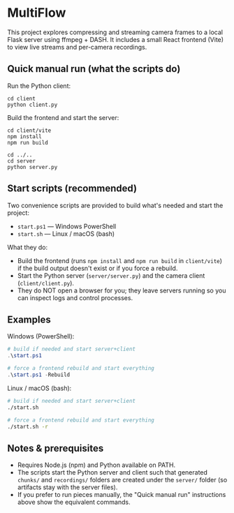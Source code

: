 MultiFlow
=========

This project explores compressing and streaming camera frames to a local Flask server using ffmpeg + DASH. It includes a small React frontend (Vite) to view live streams and per-camera recordings.

Quick manual run (what the scripts do)
------------------------------------

Run the Python client:

```
cd client
python client.py
```

Build the frontend and start the server:

```
cd client/vite
npm install
npm run build

cd ../..
cd server
python server.py
```

Start scripts (recommended)
--------------------------

Two convenience scripts are provided to build what's needed and start the project:

- `start.ps1` — Windows PowerShell
- `start.sh` — Linux / macOS (bash)

What they do:
- Build the frontend (runs `npm install` and `npm run build` in `client/vite`) if the build output doesn't exist or if you force a rebuild.
- Start the Python server (`server/server.py`) and the camera client (`client/client.py`).
- They do NOT open a browser for you; they leave servers running so you can inspect logs and control processes.

Examples
--------

Windows (PowerShell):

```powershell
# build if needed and start server+client
.\start.ps1

# force a frontend rebuild and start everything
.\start.ps1 -Rebuild
```

Linux / macOS (bash):

```bash
# build if needed and start server+client
./start.sh

# force a frontend rebuild and start everything
./start.sh -r
```

Notes & prerequisites
---------------------
- Requires Node.js (npm) and Python available on PATH.
- The scripts start the Python server and client such that generated `chunks/` and `recordings/` folders are created under the `server/` folder (so artifacts stay with the server files).
- If you prefer to run pieces manually, the "Quick manual run" instructions above show the equivalent commands.